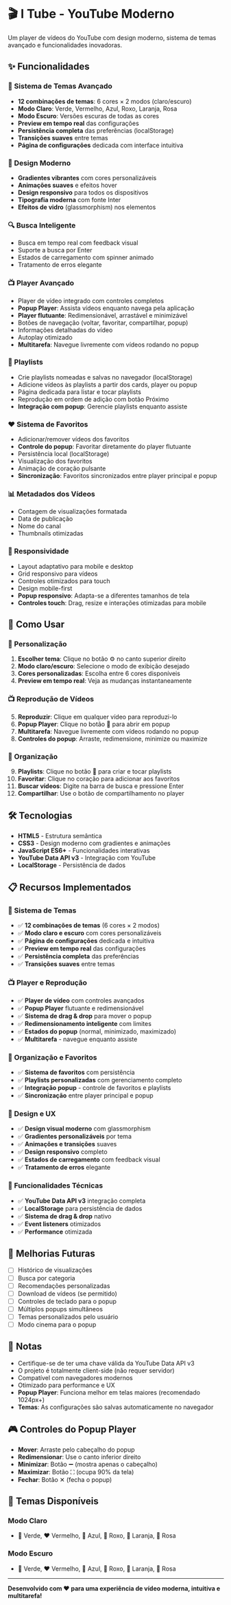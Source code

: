 # 🎬 I Tube - YouTube Moderno

Um player de vídeos do YouTube com design moderno, sistema de temas avançado e funcionalidades inovadoras.

## ✨ Funcionalidades

### 🎨 Sistema de Temas Avançado
- **12 combinações de temas**: 6 cores × 2 modos (claro/escuro)
- **Modo Claro**: Verde, Vermelho, Azul, Roxo, Laranja, Rosa
- **Modo Escuro**: Versões escuras de todas as cores
- **Preview em tempo real** das configurações
- **Persistência completa** das preferências (localStorage)
- **Transições suaves** entre temas
- **Página de configurações** dedicada com interface intuitiva

### 🎨 Design Moderno
- **Gradientes vibrantes** com cores personalizáveis
- **Animações suaves** e efeitos hover
- **Design responsivo** para todos os dispositivos
- **Tipografia moderna** com fonte Inter
- **Efeitos de vidro** (glassmorphism) nos elementos

### 🔍 Busca Inteligente
- Busca em tempo real com feedback visual
- Suporte a busca por Enter
- Estados de carregamento com spinner animado
- Tratamento de erros elegante

### 📺 Player Avançado
- Player de vídeo integrado com controles completos
- **Popup Player**: Assista vídeos enquanto navega pela aplicação
- **Player flutuante**: Redimensionável, arrastável e minimizável
- Botões de navegação (voltar, favoritar, compartilhar, popup)
- Informações detalhadas do vídeo
- Autoplay otimizado
- **Multitarefa**: Navegue livremente com vídeos rodando no popup

### 🎵 Playlists
- Crie playlists nomeadas e salvas no navegador (localStorage)
- Adicione vídeos às playlists a partir dos cards, player ou popup
- Página dedicada para listar e tocar playlists
- Reprodução em ordem de adição com botão Próximo
- **Integração com popup**: Gerencie playlists enquanto assiste

### ❤️ Sistema de Favoritos
- Adicionar/remover vídeos dos favoritos
- **Controle do popup**: Favoritar diretamente do player flutuante
- Persistência local (localStorage)
- Visualização dos favoritos
- Animação de coração pulsante
- **Sincronização**: Favoritos sincronizados entre player principal e popup

### 📊 Metadados dos Vídeos
- Contagem de visualizações formatada
- Data de publicação
- Nome do canal
- Thumbnails otimizadas

### 📱 Responsividade
- Layout adaptativo para mobile e desktop
- Grid responsivo para vídeos
- Controles otimizados para touch
- Design mobile-first
- **Popup responsivo**: Adapta-se a diferentes tamanhos de tela
- **Controles touch**: Drag, resize e interações otimizadas para mobile

## 🚀 Como Usar

### 🎨 Personalização
1. **Escolher tema**: Clique no botão ⚙️ no canto superior direito
2. **Modo claro/escuro**: Selecione o modo de exibição desejado
3. **Cores personalizadas**: Escolha entre 6 cores disponíveis
4. **Preview em tempo real**: Veja as mudanças instantaneamente

### 📺 Reprodução de Vídeos
5. **Reproduzir**: Clique em qualquer vídeo para reproduzi-lo
6. **Popup Player**: Clique no botão 📱 para abrir em popup
7. **Multitarefa**: Navegue livremente com vídeos rodando no popup
8. **Controles do popup**: Arraste, redimensione, minimize ou maximize

### 🎵 Organização
9. **Playlists**: Clique no botão 🎵 para criar e tocar playlists
10. **Favoritar**: Clique no coração para adicionar aos favoritos
11. **Buscar vídeos**: Digite na barra de busca e pressione Enter
12. **Compartilhar**: Use o botão de compartilhamento no player

## 🛠️ Tecnologias

- **HTML5** - Estrutura semântica
- **CSS3** - Design moderno com gradientes e animações
- **JavaScript ES6+** - Funcionalidades interativas
- **YouTube Data API v3** - Integração com YouTube
- **LocalStorage** - Persistência de dados

## 📋 Recursos Implementados

### 🎨 Sistema de Temas
- ✅ **12 combinações de temas** (6 cores × 2 modos)
- ✅ **Modo claro e escuro** com cores personalizáveis
- ✅ **Página de configurações** dedicada e intuitiva
- ✅ **Preview em tempo real** das configurações
- ✅ **Persistência completa** das preferências
- ✅ **Transições suaves** entre temas

### 📺 Player e Reprodução
- ✅ **Player de vídeo** com controles avançados
- ✅ **Popup Player** flutuante e redimensionável
- ✅ **Sistema de drag & drop** para mover o popup
- ✅ **Redimensionamento inteligente** com limites
- ✅ **Estados do popup** (normal, minimizado, maximizado)
- ✅ **Multitarefa** - navegue enquanto assiste

### 🎵 Organização e Favoritos
- ✅ **Sistema de favoritos** com persistência
- ✅ **Playlists personalizadas** com gerenciamento completo
- ✅ **Integração popup** - controle de favoritos e playlists
- ✅ **Sincronização** entre player principal e popup

### 🎨 Design e UX
- ✅ **Design visual moderno** com glassmorphism
- ✅ **Gradientes personalizáveis** por tema
- ✅ **Animações e transições** suaves
- ✅ **Design responsivo** completo
- ✅ **Estados de carregamento** com feedback visual
- ✅ **Tratamento de erros** elegante

### 🔧 Funcionalidades Técnicas
- ✅ **YouTube Data API v3** integração completa
- ✅ **LocalStorage** para persistência de dados
- ✅ **Sistema de drag & drop** nativo
- ✅ **Event listeners** otimizados
- ✅ **Performance** otimizada

## 🎯 Melhorias Futuras

- [ ] Histórico de visualizações
- [ ] Busca por categoria
- [ ] Recomendações personalizadas
- [ ] Download de vídeos (se permitido)
- [ ] Controles de teclado para o popup
- [ ] Múltiplos popups simultâneos
- [ ] Temas personalizados pelo usuário
- [ ] Modo cinema para o popup

## 📝 Notas

- Certifique-se de ter uma chave válida da YouTube Data API v3
- O projeto é totalmente client-side (não requer servidor)
- Compatível com navegadores modernos
- Otimizado para performance e UX
- **Popup Player**: Funciona melhor em telas maiores (recomendado 1024px+)
- **Temas**: As configurações são salvas automaticamente no navegador

## 🎮 Controles do Popup Player

- **Mover**: Arraste pelo cabeçalho do popup
- **Redimensionar**: Use o canto inferior direito
- **Minimizar**: Botão ➖ (mostra apenas o cabeçalho)
- **Maximizar**: Botão ⛶ (ocupa 90% da tela)
- **Fechar**: Botão ✕ (fecha o popup)

## 🎨 Temas Disponíveis

### Modo Claro
- 🌿 Verde, ❤️ Vermelho, 💙 Azul, 💜 Roxo, 🧡 Laranja, 💖 Rosa

### Modo Escuro  
- 🌿 Verde, ❤️ Vermelho, 💙 Azul, 💜 Roxo, 🧡 Laranja, 💖 Rosa

---

**Desenvolvido com ❤️ para uma experiência de vídeo moderna, intuitiva e multitarefa!**
